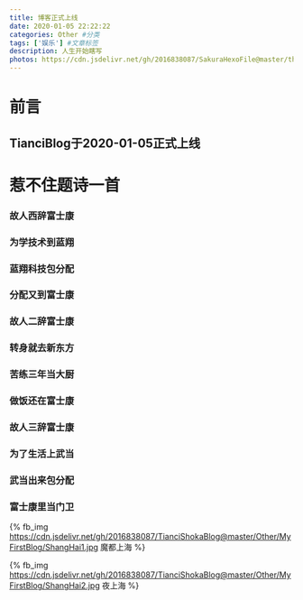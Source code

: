 ```yaml
---
title: 博客正式上线
date: 2020-01-05 22:22:22
categories: Other #分类
tags: ['娱乐'] #文章标签
description: 人生开始瞎写
photos: https://cdn.jsdelivr.net/gh/2016838087/SakuraHexoFile@master/themes/images/bg.jpg #背景图
---
```

# 前言

## TianciBlog于2020-01-05正式上线
<!--more-->
# 惹不住题诗一首
### 故人西辞富士康
### 为学技术到蓝翔
### 蓝翔科技包分配
### 分配又到富士康
### 故人二辞富士康
### 转身就去新东方
### 苦练三年当大厨
### 做饭还在富士康
### 故人三辞富士康
### 为了生活上武当
### 武当出来包分配
### 富士康里当门卫

{% fb_img https://cdn.jsdelivr.net/gh/2016838087/TianciShokaBlog@master/Other/MyFirstBlog/ShangHai1.jpg 魔都上海 %}

{% fb_img https://cdn.jsdelivr.net/gh/2016838087/TianciShokaBlog@master/Other/MyFirstBlog/ShangHai2.jpg 夜上海 %}


<!-- ### 可添加哔哩哔哩视频地址
### 标题{% fb_img https://cdn.jsdelivr.net/gh/2016838087/Artitalk-emoji@master/daku.png 哭了 %}
{% bili 43443146 %} -->